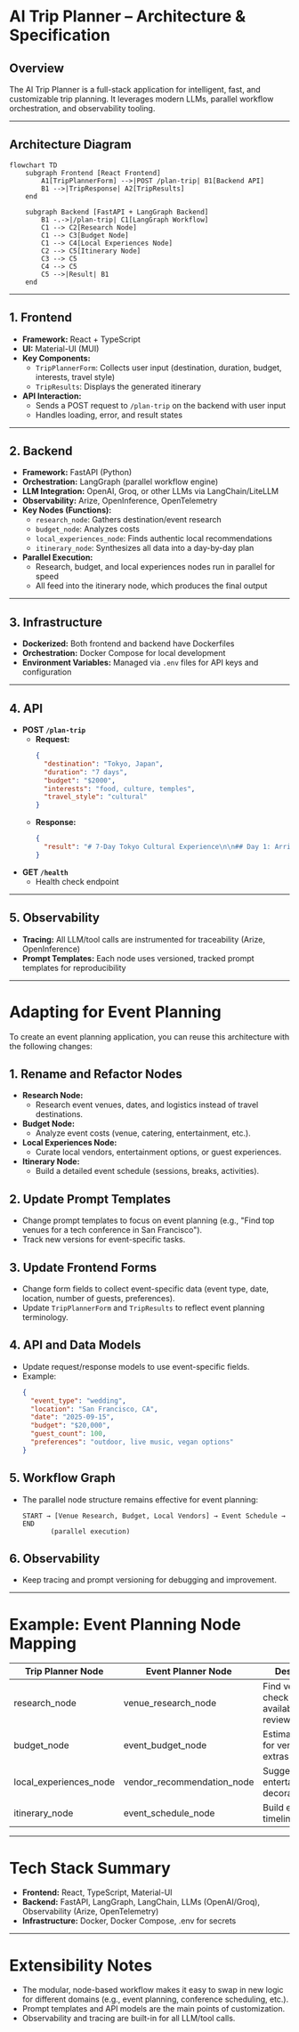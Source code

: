 # AI Trip Planner – Architecture & Specification

## Overview

The AI Trip Planner is a full-stack application for intelligent, fast, and customizable trip planning. It leverages modern LLMs, parallel workflow orchestration, and observability tooling.

---

## Architecture Diagram

```mermaid
flowchart TD
    subgraph Frontend [React Frontend]
        A1[TripPlannerForm] -->|POST /plan-trip| B1[Backend API]
        B1 -->|TripResponse| A2[TripResults]
    end

    subgraph Backend [FastAPI + LangGraph Backend]
        B1 -.->|/plan-trip| C1[LangGraph Workflow]
        C1 --> C2[Research Node]
        C1 --> C3[Budget Node]
        C1 --> C4[Local Experiences Node]
        C2 --> C5[Itinerary Node]
        C3 --> C5
        C4 --> C5
        C5 -->|Result| B1
    end
```

---

## 1. Frontend

- **Framework:** React + TypeScript
- **UI:** Material-UI (MUI)
- **Key Components:**
  - `TripPlannerForm`: Collects user input (destination, duration, budget, interests, travel style)
  - `TripResults`: Displays the generated itinerary
- **API Interaction:**  
  - Sends a POST request to `/plan-trip` on the backend with user input
  - Handles loading, error, and result states

---

## 2. Backend

- **Framework:** FastAPI (Python)
- **Orchestration:** LangGraph (parallel workflow engine)
- **LLM Integration:** OpenAI, Groq, or other LLMs via LangChain/LiteLLM
- **Observability:** Arize, OpenInference, OpenTelemetry
- **Key Nodes (Functions):**
  - `research_node`: Gathers destination/event research
  - `budget_node`: Analyzes costs
  - `local_experiences_node`: Finds authentic local recommendations
  - `itinerary_node`: Synthesizes all data into a day-by-day plan
- **Parallel Execution:**  
  - Research, budget, and local experiences nodes run in parallel for speed
  - All feed into the itinerary node, which produces the final output

---

## 3. Infrastructure

- **Dockerized:** Both frontend and backend have Dockerfiles
- **Orchestration:** Docker Compose for local development
- **Environment Variables:** Managed via `.env` files for API keys and configuration

---

## 4. API

- **POST `/plan-trip`**  
  - **Request:**  
    ```json
    {
      "destination": "Tokyo, Japan",
      "duration": "7 days",
      "budget": "$2000",
      "interests": "food, culture, temples",
      "travel_style": "cultural"
    }
    ```
  - **Response:**  
    ```json
    {
      "result": "# 7-Day Tokyo Cultural Experience\n\n## Day 1: Arrival and Asakusa District..."
    }
    ```
- **GET `/health`**  
  - Health check endpoint

---

## 5. Observability

- **Tracing:** All LLM/tool calls are instrumented for traceability (Arize, OpenInference)
- **Prompt Templates:** Each node uses versioned, tracked prompt templates for reproducibility

---

# Adapting for Event Planning

To create an event planning application, you can reuse this architecture with the following changes:

## 1. Rename and Refactor Nodes

- **Research Node:**  
  - Research event venues, dates, and logistics instead of travel destinations.
- **Budget Node:**  
  - Analyze event costs (venue, catering, entertainment, etc.).
- **Local Experiences Node:**  
  - Curate local vendors, entertainment options, or guest experiences.
- **Itinerary Node:**  
  - Build a detailed event schedule (sessions, breaks, activities).

## 2. Update Prompt Templates

- Change prompt templates to focus on event planning (e.g., "Find top venues for a tech conference in San Francisco").
- Track new versions for event-specific tasks.

## 3. Update Frontend Forms

- Change form fields to collect event-specific data (event type, date, location, number of guests, preferences).
- Update `TripPlannerForm` and `TripResults` to reflect event planning terminology.

## 4. API and Data Models

- Update request/response models to use event-specific fields.
- Example:
  ```json
  {
    "event_type": "wedding",
    "location": "San Francisco, CA",
    "date": "2025-09-15",
    "budget": "$20,000",
    "guest_count": 100,
    "preferences": "outdoor, live music, vegan options"
  }
  ```

## 5. Workflow Graph

- The parallel node structure remains effective for event planning:
  ```
  START → [Venue Research, Budget, Local Vendors] → Event Schedule → END
         (parallel execution)
  ```

## 6. Observability

- Keep tracing and prompt versioning for debugging and improvement.

---

# Example: Event Planning Node Mapping

| Trip Planner Node      | Event Planner Node         | Description                                 |
|-----------------------|---------------------------|---------------------------------------------|
| research_node         | venue_research_node       | Find venues, check availability, reviews    |
| budget_node           | event_budget_node         | Estimate costs for venue, food, extras      |
| local_experiences_node| vendor_recommendation_node| Suggest caterers, entertainment, decorators |
| itinerary_node        | event_schedule_node       | Build event timeline/schedule               |

---

# Tech Stack Summary

- **Frontend:** React, TypeScript, Material-UI
- **Backend:** FastAPI, LangGraph, LangChain, LLMs (OpenAI/Groq), Observability (Arize, OpenTelemetry)
- **Infrastructure:** Docker, Docker Compose, .env for secrets

---

# Extensibility Notes

- The modular, node-based workflow makes it easy to swap in new logic for different domains (e.g., event planning, conference scheduling, etc.).
- Prompt templates and API models are the main points of customization.
- Observability and tracing are built-in for all LLM/tool calls. 